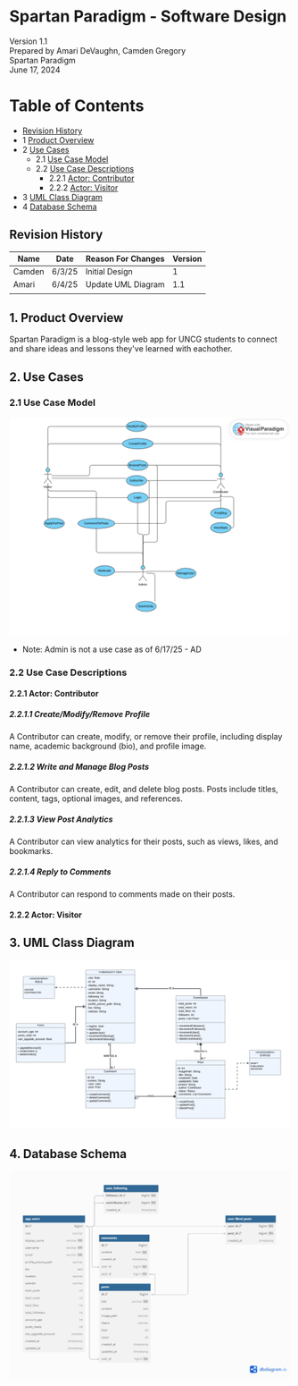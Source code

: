 # Spartan Paradigm - Software Design 

Version 1.1  
Prepared by Amari DeVaughn, Camden Gregory\
Spartan Paradigm\
June 17, 2024

Table of Contents
=================
* [Revision History](#revision-history)
* 1 [Product Overview](#1-product-overview)
* 2 [Use Cases](#2-use-cases)
  * 2.1 [Use Case Model](#21-use-case-model)
  * 2.2 [Use Case Descriptions](#22-use-case-descriptions)
    * 2.2.1 [Actor: Contributor](#221-actor-contributor)
    * 2.2.2 [Actor: Visitor](#222-actor-visitor)
* 3 [UML Class Diagram](#3-uml-class-diagram)
* 4 [Database Schema](#4-database-schema)

## Revision History
| Name | Date    | Reason For Changes  | Version   |
| ---- | ------- | ------------------- | --------- |
|Camden| 6/3/25 | Initial Design      |    1      |
|Amari | 6/4/25 | Update UML Diagram   |    1.1    |
|      |        |                     |           |

## 1. Product Overview
Spartan Paradigm is a blog-style web app for UNCG students to connect and share ideas and lessons they've learned with eachother.

## 2. Use Cases
### 2.1 Use Case Model
![Use Case Model](https://github.com/amarixdev/su25_team8/blob/main/ObjectOrientedDesign/UserCases_su25_team8-1.png)

- Note: Admin is not a use case as of 6/17/25 - AD

### 2.2 Use Case Descriptions

#### 2.2.1 Actor: Contributor
##### 2.2.1.1 Create/Modify/Remove Profile
A Contributor can create, modify, or remove their profile, including display name, academic background (bio), and profile image.
##### 2.2.1.2 Write and Manage Blog Posts
A Contributor can create, edit, and delete blog posts. Posts include titles, content, tags, optional images, and references.
##### 2.2.1.3 View Post Analytics
A Contributor can view analytics for their posts, such as views, likes, and bookmarks.
##### 2.2.1.4 Reply to Comments
A Contributor can respond to comments made on their posts.

#### 2.2.2 Actor: Visitor

## 3. UML Class Diagram
![UML Class Diagram](https://github.com/amarixdev/su25_team8/blob/main/ObjectOrientedDesign/UML.png)
## 4. Database Schema
![Database Schema Diagram](https://github.com/amarixdev/su25_team8/blob/main/ObjectOrientedDesign/SpartanParadigmDBSchema%20(2).png)
